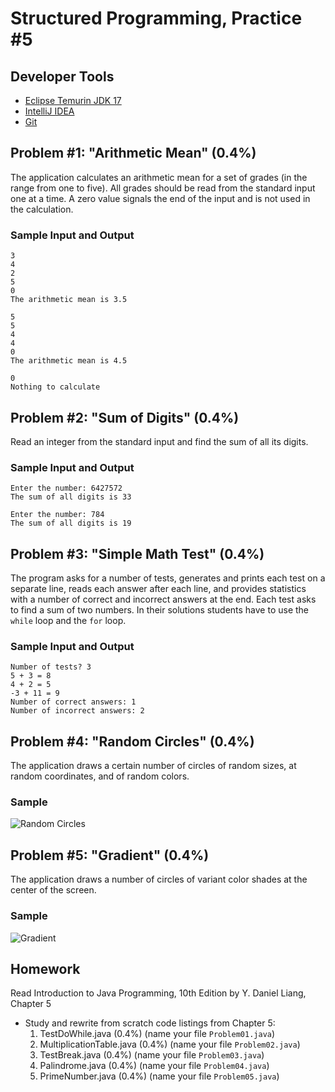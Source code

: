 Structured Programming, Practice #5
===================================

## Developer Tools

* [Eclipse Temurin JDK 17](https://adoptium.net)
* [IntelliJ IDEA](https://www.jetbrains.com/idea/download)
* [Git](https://git-scm.com)

## Problem #1: "Arithmetic Mean" (0.4%)

The application calculates an arithmetic mean for a set of grades (in the range from one to
five). All grades should be read from the standard input one at a time. A zero value signals the end
of the input and is not used in the calculation.

### Sample Input and Output

```
3
4
2
5
0
The arithmetic mean is 3.5
```

```
5
5
4
4
0
The arithmetic mean is 4.5
```

```
0
Nothing to calculate
```

## Problem #2: "Sum of Digits" (0.4%)

Read an integer from the standard input and find the sum of all its digits.

### Sample Input and Output

```
Enter the number: 6427572
The sum of all digits is 33
```

```
Enter the number: 784
The sum of all digits is 19
```

## Problem #3: "Simple Math Test" (0.4%)

The program asks for a number of tests, generates and prints each test on a separate line, reads each
answer after each line, and provides statistics with a number of correct and incorrect answers at the
end. Each test asks to find a sum of two numbers. In their solutions students have to use the `while`
loop and the `for` loop.

### Sample Input and Output

```
Number of tests? 3
5 + 3 = 8
4 + 2 = 5
-3 + 11 = 9
Number of correct answers: 1
Number of incorrect answers: 2
```

## Problem #4: "Random Circles" (0.4%)

The application draws a certain number of circles of random sizes, at random coordinates, and of random
colors.

### Sample

![Random Circles](https://i.imgur.com/xEHP8Jy.png)

## Problem #5: "Gradient" (0.4%)

The application draws a number of circles of variant color shades at the center of
the screen.

### Sample

![Gradient](https://i.imgur.com/70XUgkS.png)

## Homework

Read Introduction to Java Programming, 10th Edition by Y. Daniel Liang, Chapter 5

* Study and rewrite from scratch code listings from Chapter 5:
  1. TestDoWhile.java (0.4%) (name your file `Problem01.java`)
  2. MultiplicationTable.java (0.4%) (name your file `Problem02.java`)
  3. TestBreak.java (0.4%) (name your file `Problem03.java`)
  4. Palindrome.java (0.4%) (name your file `Problem04.java`)
  5. PrimeNumber.java (0.4%) (name your file `Problem05.java`)
